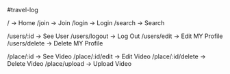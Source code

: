 #travel-log

/ -> Home
/join -> Join
/login -> Login
/search -> Search

/users/:id -> See User
/users/logout -> Log Out
/users/edit -> Edit MY Profile
/users/delete -> Delete MY Profile

/place/:id -> See Video
/place/:id/edit -> Edit Video
/place/:id/delete -> Delete Video
/place/upload -> Upload Video
